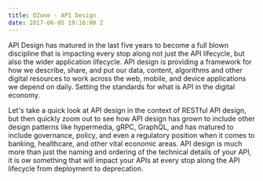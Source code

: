 ```yaml
---
title: DZone - API Design
date: 2017-06-05 19:16:00 Z
---
```


API Design has matured in the last five years to become a full blown discipline that is impacting every stop along not just the API lifecycle, but also the wider application lifecycle. API design is providing a framework for how we describe, share, and put our data, content, algorithms and other digital resources to work across the web, mobile, and device applications we depend on daily. Setting the standards for what is API in the digital economy.

Let's take a quick look at API design in the context of RESTful API design, but then quickly zoom out to see how API design has grown to include other design patterns like hypermedia, gRPC, GraphQL, and has matured to include governance, policy, and even a regulatory position when it comes to banking, healthcare, and other vital economic areas. API design is much more than just the naming and ordering of the technical details of your API, it is ow something that will impact your APIs at every stop along the API lifecycle from deployment to deprecation. 